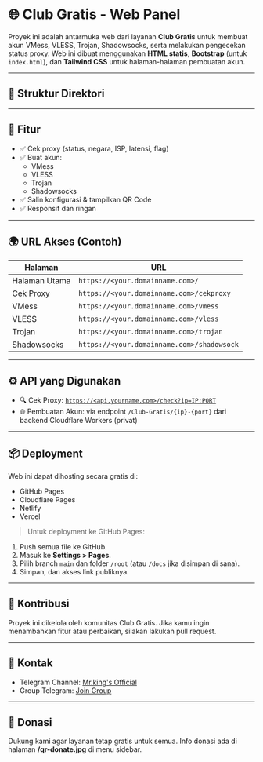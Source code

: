 # 🌐 Club Gratis - Web Panel

Proyek ini adalah antarmuka web dari layanan **Club Gratis** untuk membuat akun VMess, VLESS, Trojan, Shadowsocks, serta melakukan pengecekan status proxy. Web ini dibuat menggunakan **HTML statis**, **Bootstrap** (untuk `index.html`), dan **Tailwind CSS** untuk halaman-halaman pembuatan akun.

---

## 📁 Struktur Direktori


---

## 🔧 Fitur

- ✅ Cek proxy (status, negara, ISP, latensi, flag)
- ✅ Buat akun:
  - VMess
  - VLESS
  - Trojan
  - Shadowsocks
- ✅ Salin konfigurasi & tampilkan QR Code
- ✅ Responsif dan ringan

---

## 🌍 URL Akses (Contoh)

| Halaman        | URL                                     |
|----------------|------------------------------------------|
| Halaman Utama  | `https://<your.domainname.com>/`         |
| Cek Proxy      | `https://<your.domainname.com>/cekproxy` |
| VMess          | `https://<your.domainname.com>/vmess`    |
| VLESS          | `https://<your.domainname.com>/vless`    |
| Trojan         | `https://<your.domainname.com>/trojan`   |
| Shadowsocks    | `https://<your.domainname.com>/shadowsock` |

---

## ⚙️ API yang Digunakan

- 🔍 Cek Proxy: [`https://<api.yourname.com>/check?ip=IP:PORT`](https://<api.yourname.com>/check?ip=1.1.1.1:443)
- 🌐 Pembuatan Akun: via endpoint `/Club-Gratis/{ip}-{port}` dari backend Cloudflare Workers (privat)

---

## 📦 Deployment

Web ini dapat dihosting secara gratis di:

- GitHub Pages
- Cloudflare Pages
- Netlify
- Vercel

> Untuk deployment ke GitHub Pages:
1. Push semua file ke GitHub.
2. Masuk ke **Settings > Pages**.
3. Pilih branch `main` dan folder `/root` (atau `/docs` jika disimpan di sana).
4. Simpan, dan akses link publiknya.

---

## 🙌 Kontribusi

Proyek ini dikelola oleh komunitas Club Gratis. Jika kamu ingin menambahkan fitur atau perbaikan, silakan lakukan pull request.

---

## 📣 Kontak

- Telegram Channel: [Mr.king's Official](https://t.me/club_gratis1)
- Group Telegram: [Join Group](https://t.me/club_gratis)

---

## 🧡 Donasi

Dukung kami agar layanan tetap gratis untuk semua. Info donasi ada di halaman **/qr-donate.jpg** di menu sidebar.

